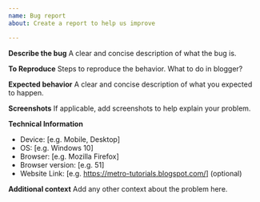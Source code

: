 ```yaml
---
name: Bug report
about: Create a report to help us improve

---
```


**Describe the bug**
A clear and concise description of what the bug is.

**To Reproduce**
Steps to reproduce the behavior. What to do in blogger?

**Expected behavior**
A clear and concise description of what you expected to happen.

**Screenshots**
If applicable, add screenshots to help explain your problem.

**Technical Information**
 - Device: [e.g. Mobile, Desktop]
 - OS: [e.g. Windows 10]
 - Browser: [e.g. Mozilla Firefox]
 - Browser version: [e.g. 51]
 - Website Link: [e.g. https://metro-tutorials.blogspot.com/] (optional)

**Additional context**
Add any other context about the problem here.
